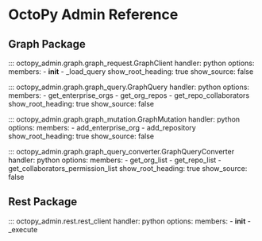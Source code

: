 # OctoPy Admin Reference

## Graph Package

::: octopy_admin.graph.graph_request.GraphClient
    handler: python
    options:
      members:
        - __init__
        - _load_query
      show_root_heading: true
      show_source: false

::: octopy_admin.graph.graph_query.GraphQuery
    handler: python
    options:
      members:
        - get_enterprise_orgs
        - get_org_repos
        - get_repo_collaborators
      show_root_heading: true
      show_source: false

::: octopy_admin.graph.graph_mutation.GraphMutation
    handler: python
    options:
      members:
        - add_enterprise_org
        - add_repository
      show_root_heading: true
      show_source: false

::: octopy_admin.graph.graph_query_converter.GraphQueryConverter
    handler: python
    options:
      members:
        - get_org_list
        - get_repo_list
        - get_collaborators_permission_list
      show_root_heading: true
      show_source: false

## Rest Package

::: octopy_admin.rest.rest_client
    handler: python
    options:
      members:
        - __init__
        - _execute
